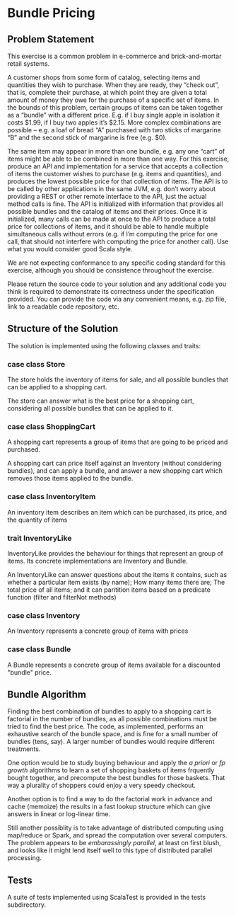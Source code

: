 # Bundle Pricing

## Problem Statement

This exercise is a common problem in e-commerce and brick-and-mortar retail systems. 

 A customer shops from some form of catalog, selecting items and quantities they wish to purchase.  When they are ready, they “check out”, that is, complete their purchase, at which point they are given a total amount of money they owe for the purchase of a specific set of items.  In the bounds of this problem, certain groups of items can be taken together as a “bundle” with a different price.  E.g.  if I buy single apple in isolation it costs $1.99, if I buy two apples it’s $2.15.  More complex combinations are possible – e.g. a loaf of bread “A” purchased with two sticks of margarine “B” and the second stick of margarine is free (e.g. $0).
 
The same item may appear in more than one bundle, e.g. any one “cart” of items might be able to be combined in more than one way.  For this exercise, produce an API and implementation for a service that accepts a collection of items the customer wishes to purchase (e.g. items and quantities), and produces the lowest possible price for that collection of items.  The API is to be called by other applications in the same JVM, e.g. don’t worry about providing a REST or other remote interface to the API, just the actual method calls is fine.  The API is initialized with information that provides all possible bundles and the catalog of items and their prices.  Once it is initialized, many calls can be made at once to the API to produce a total price for collections of items, and it should be able to handle multiple simultaneous calls without errors (e.g. if I’m computing the price for one call, that should not interfere with computing the price for another call).  Use what you would consider good Scala style.  

We are not expecting conformance to any specific coding standard for this exercise, although you should be consistence throughout the exercise.

Please return the source code to your solution and any additional code you think is required to demonstrate its correctness under the specification provided.  You can provide the code via any convenient means, e.g. zip file, link to a readable code repository, etc.

## Structure of the Solution

The solution is implemented using the following classes and traits:

### case class Store

The store holds the inventory of items for sale, and all possible bundles that can be applied to a shopping cart.

The store can answer what is the best price for a shopping cart, considering all possible bundles that can be applied to it.

### case class ShoppingCart

A shopping cart represents a group of items that are going to be priced and purchased.

A shopping cart can price itself against an Inventory (without considering bundles), and can apply a bundle, and answer a new shopping cart which removes those items applied to the bundle.

### case class InventoryItem

An inventory item describes an item which can be purchased, its price, and the quantity of items

### trait InventoryLike

InventoryLike provides the behaviour for things that represent an group of items. Its concrete implementations are Inventory and Bundle.

An InventoryLike can answer questions about the items it contains, such as whether a particular item exists (by name); How many items there are; The total price of all items; and it can paritition items based on a predicate function (filter and filterNot methods)


### case class Inventory

An Inventory represents a concrete group of items with prices

### case class Bundle

A Bundle represents a concrete group of items available for a discounted "bundle" price.

## Bundle Algorithm

Finding the best combination of bundles to apply to a shopping cart is factorial in the number of bundles, as all possible combinations must be tried to find the best price. The code, as implemented, performs an exhaustive search of the bundle space, and is fine for a small number of bundles (tens, say). A larger number of bundles would require different treatments. 

One option would be to study buying behaviour and apply the *a priori* or *fp growth* algorithms to learn a set of shopping baskets of items frquently bought together, and precompute the best bundles for those baskets. That way a plurality of shoppers could enjoy a very speedy checkout. 

Another option is to find a way to do the factorial work in advance and cache (memoize) the results in a fast lookup structure which can give answers in linear or log-linear time.

Still another possiblity is to take advantage of distributed computing using map/reduce or Spark, and spread the computation over several computers. The problem appears to be *embarassingly parallel*, at least on first blush, and looks like it might lend itself well to this type of distributed parallel processing.


## Tests

A suite of tests implemented using ScalaTest is provided in the tests subdirectory.